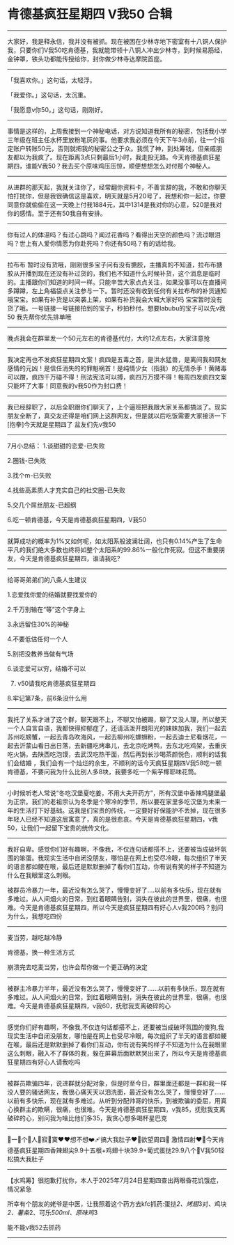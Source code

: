 # 肯德基疯狂星期四 V我50 合辑

***

大家好，我是释永信，我并没有被抓。现在被困在少林寺地下密室有十八铜人保护我，只要你们V我50吃肯德基，我就能带领十八铜人冲出少林寺，到时候‌易筋经，金钟罩，铁头功都能传授给你，封你做少林寺达摩院首座。

***

「我喜欢你。」这句话，太轻浮。

「我爱你。」这句话，太沉重。

「我愿意v你50。」这句话，刚刚好。 

***

事情是这样的，上周我接到一个神秘电话，对方说知道我所有的秘密，包括我小学三年级在班主任水杯里放粉笔灰的事。他要求我必须在今天下午3点前，往一个指定账户转账50元，否则就把我的秘密公之于众。我慌了神，到处筹钱，但亲戚朋友都以为我疯了。现在距离3点只剩最后1小时，我走投无路。今天肯德基疯狂星期四，谁能V我50？我去买个原味鸡压压惊，顺便想想怎么对付那个神秘人。

***

从进群的那天起，我就关注你了，经常翻你资料卡，不善言辞的我，不敢和你聊天怕打扰你，但是我很确信这是喜欢，明天就是5月20号了，我想和你一起过，你要同意你就偷偷在这一天晚上付我1884元，其中1314是我对你的心意，520是我对你的感情。至于还有50我自有安排。


***

你有过人的体温吗？有过心跳吗？闻过花香吗？看得出天空的颜色吗？流过眼泪吗？世上有人爱你情愿为你赴死吗？你还有50吗？有的话给我。

***

拉布布   暂时没有货哦，刚刚很多宝子问有没有搪胶，主播真的不知道，拉布布搪胶从开播到现在还没有补过货的，我们也不知道什么时候补货，这个消息是临时的。主播跟你们知道的时间一样。只能辛苦大家点点关注，如果没事可以在直播间多蹲蹲，左上角福袋点关注参与一下。暂时还没有收到任何有关拉布布的补货通知哦宝宝。如果有补货是以突袭上架，如果有补货我会大喊大家好吗 宝宝暂时没有货了哦。一号链接一号链接拍到的宝子，秒拍秒付。想要labubu的宝子可以先v我50 我先帮你优先排单哦

***

晚点我会在群里发一个50元左右的肯德基代付，大约12点左右，大家注意抢

***

我决定再也不发疯狂星期四文案！疯四是五毒之首，是洪水猛兽，是离间我和网友感情的元凶！是信任消失的的罪魁祸首！是纯情少女（指我）的无情杀手！黄赌毒可以蹭，疯四千万碰不得！刑法宪法可以搏，疯四万万摸不得！每周四发疯四文案只能坏了大事！同意我的v我50作为封口费！

***

我已经辞职了，以后全职跟你们聊天了，上个逼班把我跟大家关系都搞淡了。现实朋友全断了，真交友还得是咱们网上这群网友，但是就以后吃饭需要大家接济一下[抱拳]今天就是星期四了 盆友们先v我50

***

7月小总结：
1.谈甜甜的恋爱-已失败

2.圈钱-已失败

3.找个m-已失败

4.找些高素质人才充实自己的社交圈-已失败

5.交几个屌丝朋友-已超纲

6.吃一顿肯德基，今天是肯德基疯狂星期四，V我50

***

就算成功的概率为1%又如何呢，如太阳系般波澜壮阔，也只有0.14%产生了生命平凡的我们绝大多数也终将如整个太阳系的99.86%一般化作死寂。但这不重要朋友，今天是肯德基疯狂星期四，谁请我吃?

***

给哥哥弟弟们的八条人生建议

1.恋爱找你爱的结婚就要找爱你的

2.千万别输在“等”这个字身上

3.永远留住30%的神秘

4.不要低估任何一个人

5.别把没教养当做有气场

6.谈恋爱可以穷，结婚不可以

7. v50请我吃肯德基疯狂星期四

8.牢记第7条，前6条没什么用

***

我托了关系才进了这个群，聊天跟不上，不聊又怕被踢，聊了又没人理，所以整天一个人自言自语，我都快得抑郁症了，还请活泼开朗阳光的妹妹加我，我们一起去苏州吃螃蟹，一起去青岛吹海风，一起去柳州吃螺蛳粉，一起去迪士尼看烟花，一起去沂蒙山看日出日落，去新疆吃烤串儿，去北京吃烤鸭，去东北吃鸡架，去重庆吃火锅，去陕西吃泡馍，去武汉吃热干面，然后再到长沙喝茶颜悦色，顺利的话我们会结婚 ，我们会有一个灿烂的余生，不顺利的话今天疯狂星期四V我58吃一顿肯德基，不要问我为什么比别人多8块，我要多吃一个紫芋椰耶味花筒。

***

小时候听老人常说“冬吃汉堡夏吃姜，不用大夫开药方”，所有汉堡中香辣鸡腿堡最为正宗。我们的老祖宗认为冬季是个寒冷的季节，所以要在家里多吃汉堡为未来一年的生活打下好基础。这我是们宝贵的传统，一定要好好保能护不丢掉，现在很多年轻人已经不知道这层寓意了，真的是很悲哀。今天是肯德基疯狂星期四，v我50，让我们一起留下宝贵的统传文化。

***

我好自卑。感觉你们好有趣啊，不像我，不仅连句话都搭不上，还要被当成破坏氛围的笨蛋。我现实生活中自闭没朋友，哪怕是在网上也受尽冷眼，每次组织了半天的语言都如鲠在喉，最后还是默默删掉了看你们互动，你有说有笑的样子不知道为什么在我眼里这么刺眼。

被群员冷暴力一年，最近没有怎么哭了，慢慢变好了.…以前有多快乐，现在就有多难过。从人间烟火的日常，到红着眼睛告别，消失在彼此的世界里，很痛，也很难。今天是肯德基疯狂星期四，所以今天是疯狂星期四有好心人v我200吗？别问为什么，我想吃四份

***

麦当劳，越吃越冷静

肯德基，换一种生活方式

崩溃完去吃麦当劳，也许会帮你做一个更正确的决定

***

被群主冷暴力半年，最近没有怎么哭了，慢慢变好了……以前有多快乐，现在就有多难过。从人间烟火的日常，到红着眼睛告别，消失在彼此的世界里，很痛，也很难。今天是肯德基疯狂星期四，v我60，抚慰我支离破碎的心

***

感觉你们好有趣啊，不像我,不仅连句话都搭不上，还要被当成破坏氛围的傻狗,我现实生活中自闭没朋友，哪怕是在网上也受尽冷眼，每次组织了半天的语言都如鲠在喉，最后还是默默删掉了看你们互动，你有说有笑的样子不知道为什么在我眼里这么刺眼，融入不了群体的我，躲在屏幕后面默默哭出来了，所以今天是肯德基疯狂星期四有好心人请我吃吗

***

被群员欺骗四年，说进群就分配对象，但是时至今日，群里面还都是一群和我一样没人要的骚话网友，我很心痛天天以泪洗面，最近没有怎么哭了，慢慢变好了……以前有多快乐，现在就有多难过。从听到分配帅哥的快乐，到被欺骗的委屈，用真心换群主的欺瞒，很痛，也很难。今天是肯德基疯狂星期四，v我85，抚慰我支离破碎的心，别问我为啥比他们多35，我贪心想多喝杯星巴克

***

💜一💙个💚人💛寂🧡寞❤❤想不想❤‍🩹搞大我肚子❤‍🔥欲望周四🥵 激情四射❤‍🔥今天肯德基疯狂星期四香辣翅尖9.9十五根+鸡翅十块39.9+葡式蛋挞29.9八个🥵V我50轻松搞大我肚子

***

【水鸡筹】很抱歉打扰你，本人于2025年7月24日星期四查出两眼昏花饥饿症，情况紧急

所幸有个朋友的姥爷是中医，让我照着这个药方去kfc抓药:蛋挞*2、烤翅*3对、鸡块*2、薯条*2、可乐*500ml、原味鸡*3

能不能v我52去抓药


***
